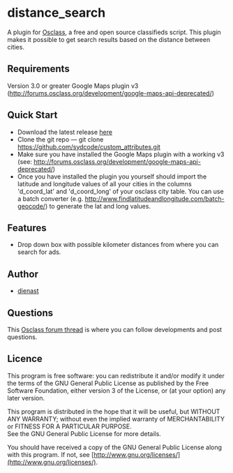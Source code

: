 distance_search
===============

A plugin for [Osclass](http://osclass.org), a free and open source classifieds script.
This plugin makes it possible to get search results based on the distance between cities.

## Requirements
Version 3.0 or greater
Google Maps plugin v3 (http://forums.osclass.org/development/google-maps-api-deprecated/)

## Quick Start
* Download the latest release [here](https://github.com/dienast/distance_search/archive/master.zip)
* Clone the git repo — git clone https://github.com/sydcode/custom_attributes.git
* Make sure you have installed the Google Maps plugin with a working v3 (see: http://forums.osclass.org/development/google-maps-api-deprecated/) 
* Once you have installed the plugin you yourself should import the latitude and longitude values of all your cities in the columns 'd_coord_lat' and 'd_coord_long' of your osclass city table. You can use a batch converter (e.g. http://www.findlatitudeandlongitude.com/batch-geocode/) to generate the lat and long values. 


## Features
* Drop down box with possible kilometer distances from where you can search for ads.

## Author
* [dienast](https://github.com/dienast)

## Questions
This [Osclass forum thread](http://forums.osclass.org/plugins/) is where you can follow developments and post questions.

## Licence
This program is free software: you can redistribute it and/or modify
it under the terms of the GNU General Public License as published by
the Free Software Foundation, either version 3 of the License, or
(at your option) any later version.

This program is distributed in the hope that it will be useful,
but WITHOUT ANY WARRANTY; without even the implied warranty of
MERCHANTABILITY or FITNESS FOR A PARTICULAR PURPOSE.  
See the GNU General Public License for more details.

You should have received a copy of the GNU General Public License
along with this program.  If not, see [http://www.gnu.org/licenses/](http://www.gnu.org/licenses/).
